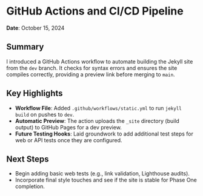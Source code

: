 # GitHub Actions and CI/CD Pipeline
**Date**: October 15, 2024

## Summary
I introduced a GitHub Actions workflow to automate building the Jekyll site from the `dev` branch. It checks for syntax errors and ensures the site compiles correctly, providing a preview link before merging to `main`.

## Key Highlights
- **Workflow File**: Added `.github/workflows/static.yml` to run `jekyll build` on pushes to `dev`.
- **Automatic Preview**: The action uploads the `_site` directory (build output) to GitHub Pages for a dev preview.
- **Future Testing Hooks**: Laid groundwork to add additional test steps for web or API tests once they are configured.

## Next Steps
- Begin adding basic web tests (e.g., link validation, Lighthouse audits).
- Incorporate final style touches and see if the site is stable for Phase One completion.
